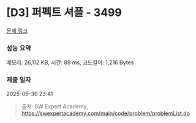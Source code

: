 # [D3] 퍼펙트 셔플 - 3499 

[문제 링크](https://swexpertacademy.com/main/code/problem/problemDetail.do?contestProbId=AWGsRbk6AQIDFAVW) 

### 성능 요약

메모리: 26,112 KB, 시간: 89 ms, 코드길이: 1,216 Bytes

### 제출 일자

2025-05-30 23:41



> 출처: SW Expert Academy, https://swexpertacademy.com/main/code/problem/problemList.do